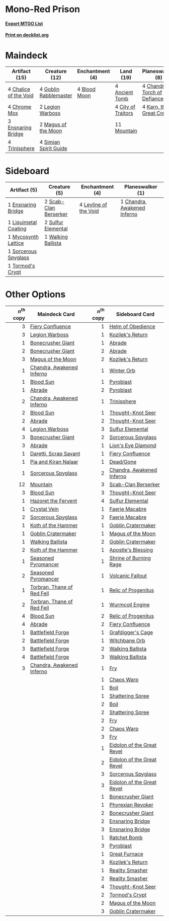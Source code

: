 # Mono-Red Prison

#### [Export MTGO List](../collection/Mono-Red%20Prison/Mono-Red%20Prison.txt)
#### [Print on decklist.org](http://decklist.org/?deckmain=4%09Ancient%20Tomb%0A4%09Blood%20Moon%0A4%09Chalice%20of%20the%20Void%0A4%09Chandra,%20Torch%20of%20Defiance%0A4%09Chrome%20Mox%0A4%09City%20of%20Traitors%0A3%09Ensnaring%20Bridge%0A2%09Fiery%20Confluence%0A4%09Goblin%20Rabblemaster%0A4%09Karn,%20the%20Great%20Creator%0A2%09Legion%20Warboss%0A2%09Magus%20of%20the%20Moon%0A11%09Mountain%0A4%09Simian%20Spirit%20Guide%0A4%09Trinisphere&deckside=1%09Chandra,%20Awakened%20Inferno%0A1%09Ensnaring%20Bridge%0A4%09Leyline%20of%20the%20Void%0A1%09Liquimetal%20Coating%0A1%09Mycosynth%20Lattice%0A2%09Scab-Clan%20Berserker%0A1%09Sorcerous%20Spyglass%0A2%09Sulfur%20Elemental%0A1%09Tormod's%20Crypt%0A1%09Walking%20Ballista)
# Maindeck

|                                         Artifact (15)                                          |                                         Creature (12)                                          |                                   Enchantment (4)                                    |                                         Land (19)                                         |                                           Planeswalker (8)                                            |                                         Sorcery (2)                                         |
|------------------------------------------------------------------------------------------------|------------------------------------------------------------------------------------------------|--------------------------------------------------------------------------------------|-------------------------------------------------------------------------------------------|-------------------------------------------------------------------------------------------------------|---------------------------------------------------------------------------------------------|
|4 [Chalice of the Void](http://gatherer.wizards.com/Pages/Card/Details.aspx?multiverseid=442211)|4 [Goblin Rabblemaster](http://gatherer.wizards.com/Pages/Card/Details.aspx?multiverseid=438486)|4 [Blood Moon](http://gatherer.wizards.com/Pages/Card/Details.aspx?multiverseid=45386)|4 [Ancient Tomb](http://gatherer.wizards.com/Pages/Card/Details.aspx?multiverseid=409567)  |4 [Chandra, Torch of Defiance](http://gatherer.wizards.com/Pages/Card/Details.aspx?multiverseid=417683)|2 [Fiery Confluence](http://gatherer.wizards.com/Pages/Card/Details.aspx?multiverseid=405230)|
|4 [Chrome Mox](http://gatherer.wizards.com/Pages/Card/Details.aspx?multiverseid=413761)         |2 [Legion Warboss](http://gatherer.wizards.com/Pages/Card/Details.aspx?multiverseid=452859)     |                                                                                      |4 [City of Traitors](http://gatherer.wizards.com/Pages/Card/Details.aspx?multiverseid=6168)|4 [Karn, the Great Creator](http://gatherer.wizards.com/Pages/Card/Details.aspx?multiverseid=460928)   |                                                                                             |
|3 [Ensnaring Bridge](http://gatherer.wizards.com/Pages/Card/Details.aspx?multiverseid=15866)    |2 [Magus of the Moon](http://gatherer.wizards.com/Pages/Card/Details.aspx?multiverseid=136152)  |                                                                                      |11 [Mountain](http://gatherer.wizards.com/Pages/Card/Details.aspx?multiverseid=439859)     |                                                                                                       |                                                                                             |
|4 [Trinisphere](http://gatherer.wizards.com/Pages/Card/Details.aspx?multiverseid=43545)         |4 [Simian Spirit Guide](http://gatherer.wizards.com/Pages/Card/Details.aspx?multiverseid=442137)|                                                                                      |                                                                                           |                                                                                                       |                                                                                             |


# Sideboard

|                                         Artifact (5)                                          |                                          Creature (5)                                          |                                        Enchantment (4)                                         |                                           Planeswalker (1)                                           |
|-----------------------------------------------------------------------------------------------|------------------------------------------------------------------------------------------------|------------------------------------------------------------------------------------------------|------------------------------------------------------------------------------------------------------|
|1 [Ensnaring Bridge](http://gatherer.wizards.com/Pages/Card/Details.aspx?multiverseid=15866)   |2 [Scab-Clan Berserker](http://gatherer.wizards.com/Pages/Card/Details.aspx?multiverseid=398461)|4 [Leyline of the Void](http://gatherer.wizards.com/Pages/Card/Details.aspx?multiverseid=107682)|1 [Chandra, Awakened Inferno](http://gatherer.wizards.com/Pages/Card/Details.aspx?multiverseid=466881)|
|1 [Liquimetal Coating](http://gatherer.wizards.com/Pages/Card/Details.aspx?multiverseid=389578)|2 [Sulfur Elemental](http://gatherer.wizards.com/Pages/Card/Details.aspx?multiverseid=122416)   |                                                                                                |                                                                                                      |
|1 [Mycosynth Lattice](http://gatherer.wizards.com/Pages/Card/Details.aspx?multiverseid=446209) |1 [Walking Ballista](http://gatherer.wizards.com/Pages/Card/Details.aspx?multiverseid=423848)   |                                                                                                |                                                                                                      |
|1 [Sorcerous Spyglass](http://gatherer.wizards.com/Pages/Card/Details.aspx?multiverseid=435407)|                                                                                                |                                                                                                |                                                                                                      |
|1 [Tormod's Crypt](http://gatherer.wizards.com/Pages/Card/Details.aspx?multiverseid=389723)    |                                                                                                |                                                                                                |                                                                                                      |


# Other Options

|*n*<sup>th</sup> copy|                                            Maindeck Card                                            |*n*<sup>th</sup> copy|                                           Sideboard Card                                            |
|--------------------:|-----------------------------------------------------------------------------------------------------|--------------------:|-----------------------------------------------------------------------------------------------------|
|                    3|[Fiery Confluence](http://gatherer.wizards.com/Pages/Card/Details.aspx?multiverseid=405230)          |                    1|[Helm of Obedience](http://gatherer.wizards.com/Pages/Card/Details.aspx?multiverseid=3047)           |
|                    3|[Legion Warboss](http://gatherer.wizards.com/Pages/Card/Details.aspx?multiverseid=452859)            |                    1|[Kozilek's Return](http://gatherer.wizards.com/Pages/Card/Details.aspx?multiverseid=407608)          |
|                    1|[Bonecrusher Giant](http://gatherer.wizards.com/Pages/Card/Details.aspx?multiverseid=473077)         |                    1|[Abrade](http://gatherer.wizards.com/Pages/Card/Details.aspx?multiverseid=430772)                    |
|                    2|[Bonecrusher Giant](http://gatherer.wizards.com/Pages/Card/Details.aspx?multiverseid=473077)         |                    2|[Abrade](http://gatherer.wizards.com/Pages/Card/Details.aspx?multiverseid=430772)                    |
|                    3|[Magus of the Moon](http://gatherer.wizards.com/Pages/Card/Details.aspx?multiverseid=136152)         |                    2|[Kozilek's Return](http://gatherer.wizards.com/Pages/Card/Details.aspx?multiverseid=407608)          |
|                    1|[Chandra, Awakened Inferno](http://gatherer.wizards.com/Pages/Card/Details.aspx?multiverseid=466881) |                    1|[Winter Orb](http://gatherer.wizards.com/Pages/Card/Details.aspx?multiverseid=643)                   |
|                    1|[Blood Sun](http://gatherer.wizards.com/Pages/Card/Details.aspx?multiverseid=439749)                 |                    1|[Pyroblast](http://gatherer.wizards.com/Pages/Card/Details.aspx?multiverseid=4083)                   |
|                    1|[Abrade](http://gatherer.wizards.com/Pages/Card/Details.aspx?multiverseid=430772)                    |                    2|[Pyroblast](http://gatherer.wizards.com/Pages/Card/Details.aspx?multiverseid=4083)                   |
|                    2|[Chandra, Awakened Inferno](http://gatherer.wizards.com/Pages/Card/Details.aspx?multiverseid=466881) |                    1|[Trinisphere](http://gatherer.wizards.com/Pages/Card/Details.aspx?multiverseid=43545)                |
|                    2|[Blood Sun](http://gatherer.wizards.com/Pages/Card/Details.aspx?multiverseid=439749)                 |                    1|[Thought-Knot Seer](http://gatherer.wizards.com/Pages/Card/Details.aspx?multiverseid=407519)         |
|                    2|[Abrade](http://gatherer.wizards.com/Pages/Card/Details.aspx?multiverseid=430772)                    |                    2|[Thought-Knot Seer](http://gatherer.wizards.com/Pages/Card/Details.aspx?multiverseid=407519)         |
|                    4|[Legion Warboss](http://gatherer.wizards.com/Pages/Card/Details.aspx?multiverseid=452859)            |                    3|[Sulfur Elemental](http://gatherer.wizards.com/Pages/Card/Details.aspx?multiverseid=122416)          |
|                    3|[Bonecrusher Giant](http://gatherer.wizards.com/Pages/Card/Details.aspx?multiverseid=473077)         |                    2|[Sorcerous Spyglass](http://gatherer.wizards.com/Pages/Card/Details.aspx?multiverseid=435407)        |
|                    3|[Abrade](http://gatherer.wizards.com/Pages/Card/Details.aspx?multiverseid=430772)                    |                    1|[Lion's Eye Diamond](http://gatherer.wizards.com/Pages/Card/Details.aspx?multiverseid=3255)          |
|                    1|[Daretti, Scrap Savant](http://gatherer.wizards.com/Pages/Card/Details.aspx?multiverseid=389478)     |                    1|[Fiery Confluence](http://gatherer.wizards.com/Pages/Card/Details.aspx?multiverseid=405230)          |
|                    1|[Pia and Kiran Nalaar](http://gatherer.wizards.com/Pages/Card/Details.aspx?multiverseid=442783)      |                    1|[Dead/Gone](http://gatherer.wizards.com/Pages/Card/Details.aspx?multiverseid=126419)                 |
|                    1|[Sorcerous Spyglass](http://gatherer.wizards.com/Pages/Card/Details.aspx?multiverseid=435407)        |                    2|[Chandra, Awakened Inferno](http://gatherer.wizards.com/Pages/Card/Details.aspx?multiverseid=466881) |
|                   12|[Mountain](http://gatherer.wizards.com/Pages/Card/Details.aspx?multiverseid=439859)                  |                    3|[Scab-Clan Berserker](http://gatherer.wizards.com/Pages/Card/Details.aspx?multiverseid=398461)       |
|                    3|[Blood Sun](http://gatherer.wizards.com/Pages/Card/Details.aspx?multiverseid=439749)                 |                    3|[Thought-Knot Seer](http://gatherer.wizards.com/Pages/Card/Details.aspx?multiverseid=407519)         |
|                    1|[Hazoret the Fervent](http://gatherer.wizards.com/Pages/Card/Details.aspx?multiverseid=426838)       |                    4|[Sulfur Elemental](http://gatherer.wizards.com/Pages/Card/Details.aspx?multiverseid=122416)          |
|                    1|[Crystal Vein](http://gatherer.wizards.com/Pages/Card/Details.aspx?multiverseid=15413)               |                    1|[Faerie Macabre](http://gatherer.wizards.com/Pages/Card/Details.aspx?multiverseid=201822)            |
|                    2|[Sorcerous Spyglass](http://gatherer.wizards.com/Pages/Card/Details.aspx?multiverseid=435407)        |                    2|[Faerie Macabre](http://gatherer.wizards.com/Pages/Card/Details.aspx?multiverseid=201822)            |
|                    1|[Koth of the Hammer](http://gatherer.wizards.com/Pages/Card/Details.aspx?multiverseid=266362)        |                    1|[Goblin Cratermaker](http://gatherer.wizards.com/Pages/Card/Details.aspx?multiverseid=452853)        |
|                    1|[Goblin Cratermaker](http://gatherer.wizards.com/Pages/Card/Details.aspx?multiverseid=452853)        |                    1|[Magus of the Moon](http://gatherer.wizards.com/Pages/Card/Details.aspx?multiverseid=136152)         |
|                    1|[Walking Ballista](http://gatherer.wizards.com/Pages/Card/Details.aspx?multiverseid=423848)          |                    2|[Goblin Cratermaker](http://gatherer.wizards.com/Pages/Card/Details.aspx?multiverseid=452853)        |
|                    2|[Koth of the Hammer](http://gatherer.wizards.com/Pages/Card/Details.aspx?multiverseid=266362)        |                    1|[Apostle's Blessing](http://gatherer.wizards.com/Pages/Card/Details.aspx?multiverseid=397768)        |
|                    1|[Seasoned Pyromancer](http://gatherer.wizards.com/Pages/Card/Details.aspx?multiverseid=464094)       |                    1|[Shrine of Burning Rage](http://gatherer.wizards.com/Pages/Card/Details.aspx?multiverseid=218018)    |
|                    2|[Seasoned Pyromancer](http://gatherer.wizards.com/Pages/Card/Details.aspx?multiverseid=464094)       |                    1|[Volcanic Fallout](http://gatherer.wizards.com/Pages/Card/Details.aspx?multiverseid=220512)          |
|                    1|[Torbran, Thane of Red Fell](http://gatherer.wizards.com/Pages/Card/Details.aspx?multiverseid=473109)|                    1|[Relic of Progenitus](http://gatherer.wizards.com/Pages/Card/Details.aspx?multiverseid=174824)       |
|                    2|[Torbran, Thane of Red Fell](http://gatherer.wizards.com/Pages/Card/Details.aspx?multiverseid=473109)|                    1|[Wurmcoil Engine](http://gatherer.wizards.com/Pages/Card/Details.aspx?multiverseid=389756)           |
|                    4|[Blood Sun](http://gatherer.wizards.com/Pages/Card/Details.aspx?multiverseid=439749)                 |                    2|[Relic of Progenitus](http://gatherer.wizards.com/Pages/Card/Details.aspx?multiverseid=174824)       |
|                    4|[Abrade](http://gatherer.wizards.com/Pages/Card/Details.aspx?multiverseid=430772)                    |                    2|[Fiery Confluence](http://gatherer.wizards.com/Pages/Card/Details.aspx?multiverseid=405230)          |
|                    1|[Battlefield Forge](http://gatherer.wizards.com/Pages/Card/Details.aspx?multiverseid=129479)         |                    1|[Grafdigger's Cage](http://gatherer.wizards.com/Pages/Card/Details.aspx?multiverseid=278452)         |
|                    2|[Battlefield Forge](http://gatherer.wizards.com/Pages/Card/Details.aspx?multiverseid=129479)         |                    1|[Witchbane Orb](http://gatherer.wizards.com/Pages/Card/Details.aspx?multiverseid=233240)             |
|                    3|[Battlefield Forge](http://gatherer.wizards.com/Pages/Card/Details.aspx?multiverseid=129479)         |                    2|[Walking Ballista](http://gatherer.wizards.com/Pages/Card/Details.aspx?multiverseid=423848)          |
|                    4|[Battlefield Forge](http://gatherer.wizards.com/Pages/Card/Details.aspx?multiverseid=129479)         |                    3|[Walking Ballista](http://gatherer.wizards.com/Pages/Card/Details.aspx?multiverseid=423848)          |
|                    3|[Chandra, Awakened Inferno](http://gatherer.wizards.com/Pages/Card/Details.aspx?multiverseid=466881) |                    1|[Fry](http://gatherer.wizards.com/Pages/Card/Details.aspx?multiverseid=466894)                       |
|                     |                                                                                                     |                    1|[Chaos Warp](http://gatherer.wizards.com/Pages/Card/Details.aspx?multiverseid=389462)                |
|                     |                                                                                                     |                    1|[Boil](http://gatherer.wizards.com/Pages/Card/Details.aspx?multiverseid=14630)                       |
|                     |                                                                                                     |                    1|[Shattering Spree](http://gatherer.wizards.com/Pages/Card/Details.aspx?multiverseid=456224)          |
|                     |                                                                                                     |                    2|[Boil](http://gatherer.wizards.com/Pages/Card/Details.aspx?multiverseid=14630)                       |
|                     |                                                                                                     |                    2|[Shattering Spree](http://gatherer.wizards.com/Pages/Card/Details.aspx?multiverseid=456224)          |
|                     |                                                                                                     |                    2|[Fry](http://gatherer.wizards.com/Pages/Card/Details.aspx?multiverseid=466894)                       |
|                     |                                                                                                     |                    2|[Chaos Warp](http://gatherer.wizards.com/Pages/Card/Details.aspx?multiverseid=389462)                |
|                     |                                                                                                     |                    3|[Fry](http://gatherer.wizards.com/Pages/Card/Details.aspx?multiverseid=466894)                       |
|                     |                                                                                                     |                    1|[Eidolon of the Great Revel](http://gatherer.wizards.com/Pages/Card/Details.aspx?multiverseid=442117)|
|                     |                                                                                                     |                    2|[Eidolon of the Great Revel](http://gatherer.wizards.com/Pages/Card/Details.aspx?multiverseid=442117)|
|                     |                                                                                                     |                    3|[Sorcerous Spyglass](http://gatherer.wizards.com/Pages/Card/Details.aspx?multiverseid=435407)        |
|                     |                                                                                                     |                    3|[Eidolon of the Great Revel](http://gatherer.wizards.com/Pages/Card/Details.aspx?multiverseid=442117)|
|                     |                                                                                                     |                    1|[Bonecrusher Giant](http://gatherer.wizards.com/Pages/Card/Details.aspx?multiverseid=473077)         |
|                     |                                                                                                     |                    1|[Phyrexian Revoker](http://gatherer.wizards.com/Pages/Card/Details.aspx?multiverseid=383343)         |
|                     |                                                                                                     |                    2|[Bonecrusher Giant](http://gatherer.wizards.com/Pages/Card/Details.aspx?multiverseid=473077)         |
|                     |                                                                                                     |                    2|[Ensnaring Bridge](http://gatherer.wizards.com/Pages/Card/Details.aspx?multiverseid=15866)           |
|                     |                                                                                                     |                    3|[Ensnaring Bridge](http://gatherer.wizards.com/Pages/Card/Details.aspx?multiverseid=15866)           |
|                     |                                                                                                     |                    1|[Ratchet Bomb](http://gatherer.wizards.com/Pages/Card/Details.aspx?multiverseid=370623)              |
|                     |                                                                                                     |                    3|[Pyroblast](http://gatherer.wizards.com/Pages/Card/Details.aspx?multiverseid=4083)                   |
|                     |                                                                                                     |                    1|[Great Furnace](http://gatherer.wizards.com/Pages/Card/Details.aspx?multiverseid=389542)             |
|                     |                                                                                                     |                    3|[Kozilek's Return](http://gatherer.wizards.com/Pages/Card/Details.aspx?multiverseid=407608)          |
|                     |                                                                                                     |                    1|[Reality Smasher](http://gatherer.wizards.com/Pages/Card/Details.aspx?multiverseid=407517)           |
|                     |                                                                                                     |                    2|[Reality Smasher](http://gatherer.wizards.com/Pages/Card/Details.aspx?multiverseid=407517)           |
|                     |                                                                                                     |                    4|[Thought-Knot Seer](http://gatherer.wizards.com/Pages/Card/Details.aspx?multiverseid=407519)         |
|                     |                                                                                                     |                    2|[Tormod's Crypt](http://gatherer.wizards.com/Pages/Card/Details.aspx?multiverseid=389723)            |
|                     |                                                                                                     |                    2|[Magus of the Moon](http://gatherer.wizards.com/Pages/Card/Details.aspx?multiverseid=136152)         |
|                     |                                                                                                     |                    3|[Goblin Cratermaker](http://gatherer.wizards.com/Pages/Card/Details.aspx?multiverseid=452853)        |

